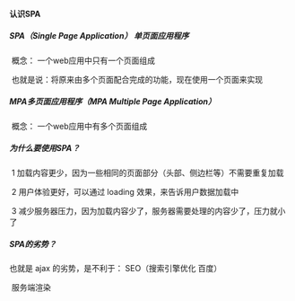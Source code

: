 

#### 认识SPA

##### SPA（Single Page Application） 单页面应用程序

​          概念： 一个web应用中只有一个页面组成

​          也就是说：将原来由多个页面配合完成的功能，现在使用一个页面来实现

##### MPA多页面应用程序（MPA Multiple Page Application）

​          概念： 一个web应用中有多个页面组成

##### 为什么要使用SPA？

​          1 加载内容更少，因为一些相同的页面部分（头部、侧边栏等）不需要重复加载

​          2 用户体验更好，可以通过 loading 效果，来告诉用户数据加载中

​          3 减少服务器压力，因为加载内容少了，服务器需要处理的内容少了，压力就小了

##### SPA的劣势？

 也就是 ajax 的劣势，是不利于： SEO（搜索引擎优化 百度）

​          服务端渲染